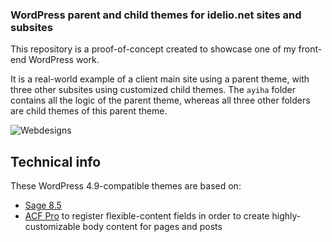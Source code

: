 ### WordPress parent and child themes for idelio.net sites and subsites

This repository is a proof-of-concept created to showcase one of my front-end WordPress work.

It is a real-world example of a client main site using a parent theme, with three other subsites using customized child themes.
The `ayiha` folder contains all the logic of the parent theme, whereas all three other folders are child themes of this parent theme.

![Webdesigns](http://media.mosaika.fr/fc349ddc8850/idelio-themes-github-01a.jpg)

## Technical info
These WordPress 4.9-compatible themes are based on:
- [Sage 8.5](https://github.com/roots/sage)
- [ACF Pro](https://www.advancedcustomfields.com) to register flexible-content fields in order to create highly-customizable body content for pages and posts
